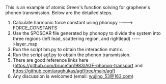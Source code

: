 This is an example of atomic Green's function solving for graphene's phonon transmission. Below are the detailed steps.
1. Calculate harmonic force constant using phonopy ----> FORCE_CONSTANTS
2. Use the SPOSCAR file generated by phonopy to divide the system into three regions (left lead, scattering region, and rightlead) ---->layer_map
3. Run the script hm.py to obtain the interaction matrix.
4. Run the script agf.py to obtain the phonon transmission.
5. There are good reference links here (https://github.com/brucefan1983/AGF-phonon-transport and https://github.com/araghukas/agf/tree/main/agf)
6. Any discussion is welcomed (email: wujing_53@163.com)

